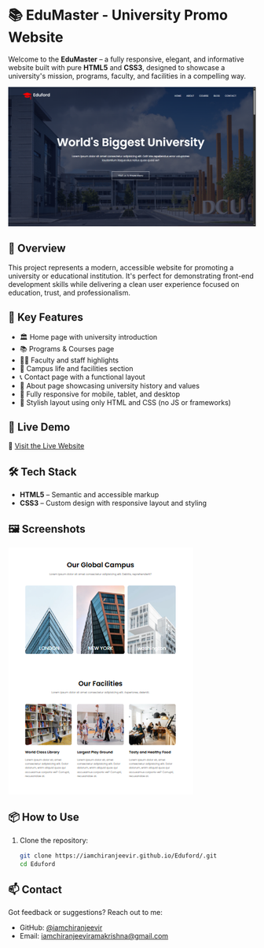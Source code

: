 # 📚 EduMaster - University Promo Website

Welcome to the **EduMaster** – a fully responsive, elegant, and informative website built with pure **HTML5** and **CSS3**, designed to showcase a university's mission, programs, faculty, and facilities in a compelling way.

![EduMaster Screenshot](./eduford_img/Img.png)

## 🌟 Overview

This project represents a modern, accessible website for promoting a university or educational institution. It's perfect for demonstrating front-end development skills while delivering a clean user experience focused on education, trust, and professionalism.

## 🚀 Key Features

- 🏛️ Home page with university introduction
- 📚 Programs & Courses page
- 🧑‍🏫 Faculty and staff highlights
- 🏫 Campus life and facilities section
- 📞 Contact page with a functional layout
- 💼 About page showcasing university history and values
- 📱 Fully responsive for mobile, tablet, and desktop
- 🎨 Stylish layout using only HTML and CSS (no JS or frameworks)

## 📁 Live Demo

🔗 [Visit the Live Website]((https://iamchiranjeevir.github.io/Eduford/))  

## 🛠️ Tech Stack

- **HTML5** – Semantic and accessible markup
- **CSS3** – Custom design with responsive layout and styling

## 🖼️ Screenshots

![Screenshot 1](./eduford_img/Img1.PNG)

## 📦 How to Use

1. Clone the repository:
   ```bash
   git clone https://iamchiranjeevir.github.io/Eduford/.git
   cd Eduford

## 📫 Contact

Got feedback or suggestions? Reach out to me:

- GitHub: [@iamchiranjeevir](https://github.com/iamchiranjeevir)
- Email: iamchiranjeeviramakrishna@gmail.com


